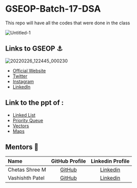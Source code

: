 # GSEOP-Batch-17-DSA
This repo will have all the codes that were done in the class 

![Untitled-1](https://user-images.githubusercontent.com/75165587/156777149-c7f3bc9f-2e64-4a10-b401-366860042b36.png)


## Links to GSEOP ⚓
![20220226_122445_000230](https://user-images.githubusercontent.com/75165587/156777241-46f426c5-1cb4-4cea-9741-275770ca6370.png)

- [Official Website](https://eop.girlscript.tech/)
- [Twitter](https://twitter.com/EOP_GirlScript)
- [Instagram](https://www.instagram.com/srmkzilla/)
- [Linkedln](https://www.instagram.com/eop_girlscript/)

## Link to the ppt of : <br>
- [Linked List](#)
- [Priority Queue](#)
- [Vectors](#)
- [Maps](#)

## Mentors 🤖

| Name      | GitHub Profile     | Linkedin Profile |
| :------------- | :----------: | :----------: |
|  Chetas Shree M| [GitHub]( https://github.com/ChetasShree) |  [Linkedin](https://www.linkedin.com/in/chetasshree/) |
|  Vashishth Patel | [GitHub](https://github.com/vasu-1) | [Linkedin](https://www.linkedin.com/in/vashishth-patel-312a52204/) |
